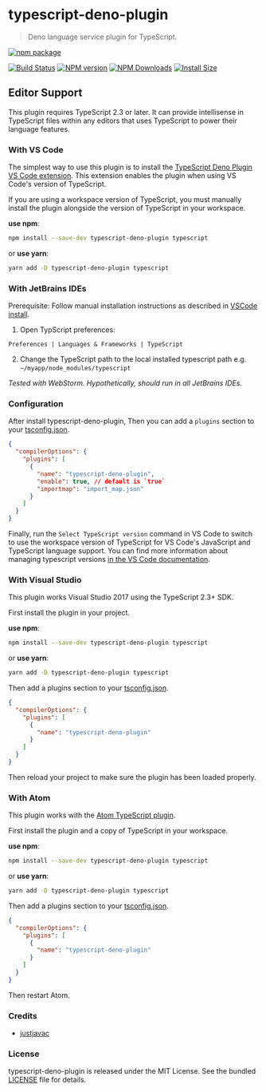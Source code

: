 # typescript-deno-plugin

> Deno language service plugin for TypeScript.

[![npm package](https://nodei.co/npm/typescript-deno-plugin.png?downloads=true&downloadRank=true&stars=true)](https://nodei.co/npm/typescript-deno-plugin/)

[![Build Status](https://travis-ci.com/justjavac/typescript-deno-plugin.svg?branch=master)](https://travis-ci.com/justjavac/typescript-deno-plugin)
[![NPM version](https://img.shields.io/npm/v/typescript-deno-plugin.svg)](https://www.npmjs.com/package/typescript-deno-plugin)
[![NPM Downloads](https://img.shields.io/npm/dm/typescript-deno-plugin.svg?style=flat)](https://npmcharts.com/compare/typescript-deno-plugin?minimal=true)
[![Install Size](https://packagephobia.now.sh/badge?p=typescript-deno-plugin)](https://packagephobia.now.sh/result?p=typescript-deno-plugin)

## Editor Support

This plugin requires TypeScript 2.3 or later. It can provide intellisense in TypeScript files within any editors that uses TypeScript to power their language features.

### With VS Code

The simplest way to use this plugin is to install the [TypeScript Deno Plugin VS Code extension](https://marketplace.visualstudio.com/items?itemName=justjavac.vscode-deno). This extension enables the plugin when using VS Code's version of TypeScript.

If you are using a workspace version of TypeScript, you must manually install the plugin alongside the version of TypeScript in your workspace.

**use npm**:

```bash
npm install --save-dev typescript-deno-plugin typescript
```

or **use yarn**:

```bash
yarn add -D typescript-deno-plugin typescript
```

### With JetBrains IDEs

Prerequisite: Follow manual installation instructions as described in [VSCode install](#with-vs-code).

1. Open TypScript preferences:

`Preferences | Languages & Frameworks | TypeScript`

2. Change the TypeScript path to the local installed typescript path e.g. `~/myapp/node_modules/typescript`

*Tested with WebStorm. Hypothetically, should run in all JetBrains IDEs.*

### Configuration

After install typescript-deno-plugin, Then you can add a `plugins` section to your [tsconfig.json](http://www.typescriptlang.org/docs/handbook/tsconfig-json.html).

```json
{
  "compilerOptions": {
    "plugins": [
      {
        "name": "typescript-deno-plugin",
        "enable": true, // default is `true`
        "importmap": "import_map.json"
      }
    ]
  }
}
```

Finally, run the `Select TypeScript version` command in VS Code to switch to use the workspace version of TypeScript for VS Code's JavaScript and TypeScript language support. You can find more information about managing typescript versions [in the VS Code documentation](https://code.visualstudio.com/Docs/languages/typescript#_using-newer-typescript-versions).

### With Visual Studio

This plugin works Visual Studio 2017 using the TypeScript 2.3+ SDK.

First install the plugin in your project.

**use npm**:

```bash
npm install --save-dev typescript-deno-plugin typescript
```

or **use yarn**:

```bash
yarn add -D typescript-deno-plugin typescript
```

Then add a plugins section to your [tsconfig.json](http://www.typescriptlang.org/docs/handbook/tsconfig-json.html).

```json
{
  "compilerOptions": {
    "plugins": [
      {
        "name": "typescript-deno-plugin"
      }
    ]
  }
}
```

Then reload your project to make sure the plugin has been loaded properly.

### With Atom

This plugin works with the [Atom TypeScript plugin](https://atom.io/packages/atom-typescript).

First install the plugin and a copy of TypeScript in your workspace.

**use npm**:

```bash
npm install --save-dev typescript-deno-plugin typescript
```

or **use yarn**:

```bash
yarn add -D typescript-deno-plugin typescript
```

Then add a plugins section to your [tsconfig.json](http://www.typescriptlang.org/docs/handbook/tsconfig-json.html).

```json
{
  "compilerOptions": {
    "plugins": [
      {
        "name": "typescript-deno-plugin"
      }
    ]
  }
}
```

Then restart Atom.

### Credits

- [justjavac](https://github.com/justjavac)

### License

typescript-deno-plugin is released under the MIT License. See the bundled [LICENSE](./LICENSE) file for details.
